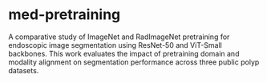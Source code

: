# med-pretraining
A comparative study of ImageNet and RadImageNet pretraining for endoscopic image segmentation using ResNet-50 and ViT-Small backbones. This work evaluates the impact of pretraining domain and modality alignment on segmentation performance across three public polyp datasets.
